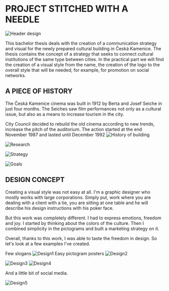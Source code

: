 # PROJECT STITCHED WITH A NEEDLE
![Header design](img/DD.png)

This bachelor thesis deals with the creation of a communication strategy and visual for the newly prepared cultural building in Česká Kamenice. The thesis contains the concept of a strategy that seeks to connect cultural institutions of the same type between cities. In the practical part we will find the creation of a visual style from the name, the creation of the logo to the overall style that will be needed, for example, for promotion on social networks.

## A PIECE OF HISTORY

The Česká Kamenice cinema was built in 1912 by Berta and Josef Seiche in just four months.
The Seiches saw film performances not only as a cultural issue, but also as a means to increase
tourism in the city.

City Council
decided to rebuild the old cinema according to new trends, increase the pitch of the auditorium. The action started at the end
November 1987 and lasted until December 1992
![History of building](img/H1.png)

![Research](img/T3.png)

![Strategy](img/T2.png)

![Goals](img/T1.png)

## DESIGN CONCEPT

Creating a visual style was not easy at all. I'm a graphic designer who mostly works with large corporations. Simply put, work where you are dealing with a client with a tie, you are sitting at one table and he will describe his design instructions with his poker face.

But this work was completely different. I had to express emotions, freedom and joy. I started by thinking about the colors of the culture. Then I combined simplicity in the pictograms and built a marketing strategy on it.

Overall, thanks to this work, I was able to taste the freedom in design. So let's look at a few examples I've created.

Few slogans
![Design1](img/D1.png)
Easy pictogram posters
![Design2](img/D2.png)

![Design3](img/D3.png)
![Design4](img/D4.png)

And a little bit of social media.

![Design5](img/D5.png)

